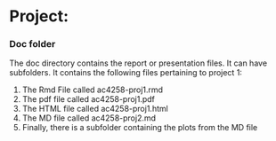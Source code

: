 # Project: 
### Doc folder

The doc directory contains the report or presentation files. It can have subfolders. 
It contains the following files pertaining to project 1:
1. The Rmd File called ac4258-proj1.rmd
2. The pdf file called ac4258-proj1.pdf
3. The HTML file called ac4258-proj1.html
4. The MD file called ac4258-proj2.md
5. Finally, there is a subfolder containing the plots from the MD file
